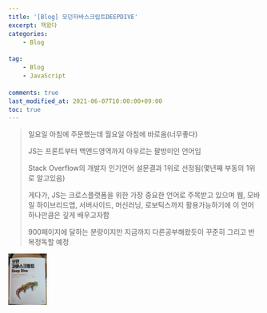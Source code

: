 ```yaml
---
title: '[Blog] 모던자바스크립트DEEPDIVE'
excerpt: 책왔다
categories:
    - Blog

tag:
    - Blog
    - JavaScript

comments: true
last_modified_at: 2021-06-07T10:00:00+09:00
toc: true
---
```



> 일요일 아침에 주문했는데 월요일 아침에 바로옴(너무좋다)
>
> JS는 프론트부터 백엔드영역까지 아우르는 팔방미인 언어임
>
> Stack Overflow의 개발자 인기언어 설문결과 1위로 선정됨(몇년째 부동의 1위로 알고있음)
>
>게다가, JS는 크로스플랫폼을 위한 가장 중요한 언어로 주목받고 있으며 웹, 모바일 하이브리드앱, 서버사이드, 머신러닝, 로보틱스까지 활용가능하기에 이 언어 하나만큼은 깊게 배우고자함
>
> 900페이지에 달하는 분량이지만 지금까지 다른공부해왔듯이 꾸준히 그리고 반복정독할 예정


<img src="../assets/images/DeepDive_cover.jpg" alt="DeepDive_cover" style="zoom:10%;" />
